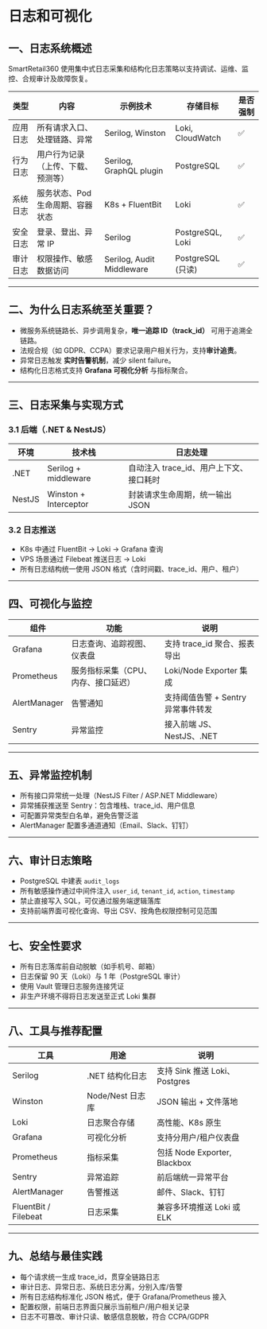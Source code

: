 # 日志和可视化

## 一、日志系统概述

SmartRetail360 使用集中式日志采集和结构化日志策略以支持调试、运维、监控、合规审计及故障恢复。

| 类型 | 内容 | 示例技术 | 存储目标 | 是否强制 |
|------|------|----------|----------|----------|
| 应用日志 | 所有请求入口、处理链路、异常 | Serilog, Winston | Loki, CloudWatch | ✅ |
| 行为日志 | 用户行为记录（上传、下载、预测等） | Serilog, GraphQL plugin | PostgreSQL | ✅ |
| 系统日志 | 服务状态、Pod 生命周期、容器状态 | K8s + FluentBit | Loki | ✅ |
| 安全日志 | 登录、登出、异常 IP | Serilog | PostgreSQL, Loki | ✅ |
| 审计日志 | 权限操作、敏感数据访问 | Serilog, Audit Middleware | PostgreSQL (只读) | ✅ |

---

## 二、为什么日志系统至关重要？

- 微服务系统链路长、异步调用复杂，**唯一追踪 ID（track_id）** 可用于追溯全链路。
- 法规合规（如 GDPR、CCPA）要求记录用户相关行为，支持**审计追责**。
- 异常日志触发 **实时告警机制**，减少 silent failure。
- 结构化日志格式支持 **Grafana 可视化分析** 与指标聚合。

---

## 三、日志采集与实现方式

### 3.1 后端（.NET & NestJS）

| 环境 | 技术栈 | 日志处理 |
|------|--------|----------|
| .NET | Serilog + middleware | 自动注入 trace_id、用户上下文、接口耗时 |
| NestJS | Winston + Interceptor | 封装请求生命周期，统一输出 JSON |

### 3.2 日志推送

- K8s 中通过 FluentBit → Loki → Grafana 查询
- VPS 场景通过 Filebeat 推送日志 → Loki
- 所有日志结构统一使用 JSON 格式（含时间戳、trace_id、用户、租户）

---

## 四、可视化与监控

| 组件 | 功能 | 说明 |
|------|------|------|
| Grafana | 日志查询、追踪视图、仪表盘 | 支持 trace_id 聚合、报表导出 |
| Prometheus | 服务指标采集（CPU、内存、接口延迟） | Loki/Node Exporter 集成 |
| AlertManager | 告警通知 | 支持阈值告警 + Sentry 异常事件转发 |
| Sentry | 异常监控 | 接入前端 JS、NestJS、.NET |

---

## 五、异常监控机制

- 所有接口异常统一处理（NestJS Filter / ASP.NET Middleware）
- 异常捕获推送至 Sentry：包含堆栈、trace_id、用户信息
- 可配置异常类型白名单，避免告警泛滥
- AlertManager 配置多通道通知（Email、Slack、钉钉）

---

## 六、审计日志策略

- PostgreSQL 中建表 `audit_logs`
- 所有敏感操作通过中间件注入 `user_id`, `tenant_id`, `action`, `timestamp`
- 禁止直接写入 SQL，可仅通过服务端逻辑落库
- 支持前端界面可视化查询、导出 CSV、按角色权限控制可见范围

---

## 七、安全性要求

- 所有日志落库前自动脱敏（如手机号、邮箱）
- 日志保留 90 天（Loki）与 1 年（PostgreSQL 审计）
- 使用 Vault 管理日志服务连接凭证
- 非生产环境不得将日志发送至正式 Loki 集群

---

## 八、工具与推荐配置

| 工具 | 用途 | 说明 |
|------|------|------|
| Serilog | .NET 结构化日志 | 支持 Sink 推送 Loki、Postgres |
| Winston | Node/Nest 日志库 | JSON 输出 + 文件落地 |
| Loki | 日志聚合存储 | 高性能、K8s 原生 |
| Grafana | 可视化分析 | 支持分用户/租户仪表盘 |
| Prometheus | 指标采集 | 包括 Node Exporter, Blackbox |
| Sentry | 异常追踪 | 前后端统一异常平台 |
| AlertManager | 告警推送 | 邮件、Slack、钉钉 |
| FluentBit / Filebeat | 日志采集 | 兼容多环境推送 Loki 或 ELK |

---

## 九、总结与最佳实践

- 每个请求统一生成 trace_id，贯穿全链路日志
- 审计日志、异常日志、系统日志分离，分别入库/告警
- 所有日志结构标准化 JSON 格式，便于 Grafana/Prometheus 接入
- 配置权限，前端日志界面只展示当前租户/用户相关记录
- 日志不可篡改、审计只读、敏感信息脱敏，符合 CCPA/GDPR


